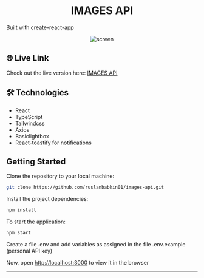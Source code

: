 <h1 align='center'>IMAGES API</h2>

Built with create-react-app

<div align="center">
<image src="/src/images/screenshot.jpg" alt="screen" align='center'>
</div>

## 🌐 Live Link

Check out the live version here: [IMAGES API](https://ruslanbabkin01.github.io/images-api/)


## 🛠️ Technologies
- React
- TypeScript
- Tailwindcss
- Axios
- Basiclightbox
- React-toastify for notifications

##  Getting Started

Clone the repository to your local machine:
```bash
git clone https://github.com/ruslanbabkin01/images-api.git
```
Install the project dependencies:
```bash
npm install
```
To start the application:
```bash
npm start
```
Create a file .env and add variables as assigned in the file .env.example (personal API key)

Now, open [http://localhost:3000](http://localhost:3000) to view it in the browser

---
